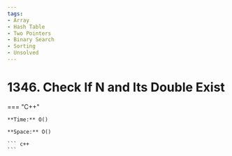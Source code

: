 ```yaml
---
tags:
- Array
- Hash Table
- Two Pointers
- Binary Search
- Sorting
- Unsolved
---
```



# 1346. Check If N and Its Double Exist

=== "C++"

    **Time:** O()

    **Space:** O()

    ``` c++
    ```
